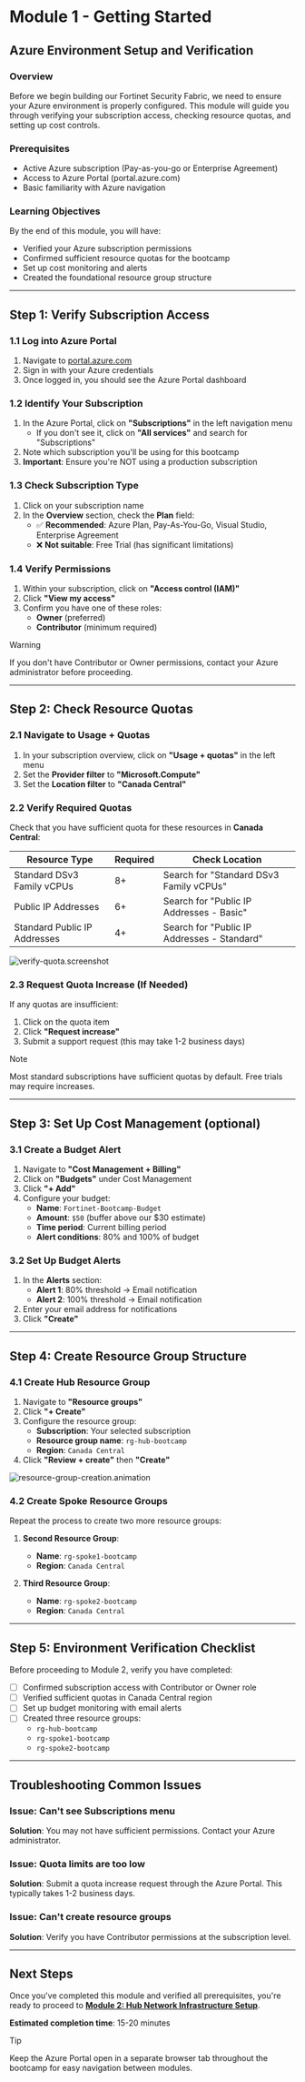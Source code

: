 # Module 1 - Getting Started

## Azure Environment Setup and Verification

### Overview
Before we begin building our Fortinet Security Fabric, we need to ensure your Azure environment is properly configured. This module will guide you through verifying your subscription access, checking resource quotas, and setting up cost controls.

### Prerequisites
- Active Azure subscription (Pay-as-you-go or Enterprise Agreement)
- Access to Azure Portal (portal.azure.com)
- Basic familiarity with Azure navigation

### Learning Objectives
By the end of this module, you will have:
- Verified your Azure subscription permissions
- Confirmed sufficient resource quotas for the bootcamp
- Set up cost monitoring and alerts
- Created the foundational resource group structure

---

## Step 1: Verify Subscription Access

### 1.1 Log into Azure Portal
1. Navigate to [portal.azure.com](https://portal.azure.com)
2. Sign in with your Azure credentials
3. Once logged in, you should see the Azure Portal dashboard

### 1.2 Identify Your Subscription
1. In the Azure Portal, click on **"Subscriptions"** in the left navigation menu
   - If you don't see it, click on **"All services"** and search for "Subscriptions"
2. Note which subscription you'll be using for this bootcamp
3. **Important**: Ensure you're NOT using a production subscription

### 1.3 Check Subscription Type
1. Click on your subscription name
2. In the **Overview** section, check the **Plan** field:
   - ✅ **Recommended**: Azure Plan, Pay-As-You-Go, Visual Studio, Enterprise Agreement
   - ❌ **Not suitable**: Free Trial (has significant limitations)

### 1.4 Verify Permissions
1. Within your subscription, click on **"Access control (IAM)"**
2. Click **"View my access"**
3. Confirm you have one of these roles:
   - **Owner** (preferred)
   - **Contributor** (minimum required)

> [!WARNING]
> If you don't have Contributor or Owner permissions, contact your Azure administrator before proceeding.

---

## Step 2: Check Resource Quotas

### 2.1 Navigate to Usage + Quotas
1. In your subscription overview, click on **"Usage + quotas"** in the left menu
2. Set the **Provider filter** to **"Microsoft.Compute"**
3. Set the **Location filter** to **"Canada Central"**

### 2.2 Verify Required Quotas
Check that you have sufficient quota for these resources in **Canada Central**:

| Resource Type | Required | Check Location |
|---------------|----------|----------------|
| Standard DSv3 Family vCPUs | 8+ | Search for "Standard DSv3 Family vCPUs" |
| Public IP Addresses | 6+ | Search for "Public IP Addresses - Basic" |
| Standard Public IP Addresses | 4+ | Search for "Public IP Addresses - Standard" |

![verify-quota.screenshot](images/2.2-verify-quotas.png)

### 2.3 Request Quota Increase (If Needed)
If any quotas are insufficient:
1. Click on the quota item
2. Click **"Request increase"**
3. Submit a support request (this may take 1-2 business days)

> [!NOTE]
> Most standard subscriptions have sufficient quotas by default. Free trials may require increases.

---

## Step 3: Set Up Cost Management (optional)

### 3.1 Create a Budget Alert
1. Navigate to **"Cost Management + Billing"**
2. Click on **"Budgets"** under Cost Management
3. Click **"+ Add"**
4. Configure your budget:
   - **Name**: `Fortinet-Bootcamp-Budget`
   - **Amount**: `$50` (buffer above our $30 estimate)
   - **Time period**: Current billing period
   - **Alert conditions**: 80% and 100% of budget

### 3.2 Set Up Budget Alerts
1. In the **Alerts** section:
   - **Alert 1**: 80% threshold → Email notification
   - **Alert 2**: 100% threshold → Email notification
2. Enter your email address for notifications
3. Click **"Create"**

---

## Step 4: Create Resource Group Structure

### 4.1 Create Hub Resource Group
1. Navigate to **"Resource groups"**
2. Click **"+ Create"**
3. Configure the resource group:
   - **Subscription**: Your selected subscription
   - **Resource group name**: `rg-hub-bootcamp`
   - **Region**: `Canada Central`
4. Click **"Review + create"** then **"Create"**

![resource-group-creation.animation](images/4.1-resource-group-creation.gif)

### 4.2 Create Spoke Resource Groups
Repeat the process to create two more resource groups:

1. **Second Resource Group**:
   - **Name**: `rg-spoke1-bootcamp`
   - **Region**: `Canada Central`

2. **Third Resource Group**:
   - **Name**: `rg-spoke2-bootcamp`
   - **Region**: `Canada Central`

---

## Step 5: Environment Verification Checklist

Before proceeding to Module 2, verify you have completed:

- [ ] Confirmed subscription access with Contributor or Owner role
- [ ] Verified sufficient quotas in Canada Central region
- [ ] Set up budget monitoring with email alerts
- [ ] Created three resource groups:
  - `rg-hub-bootcamp`
  - `rg-spoke1-bootcamp`
  - `rg-spoke2-bootcamp`

---

## Troubleshooting Common Issues

### Issue: Can't see Subscriptions menu
**Solution**: You may not have sufficient permissions. Contact your Azure administrator.

### Issue: Quota limits are too low
**Solution**: Submit a quota increase request through the Azure Portal. This typically takes 1-2 business days.

### Issue: Can't create resource groups
**Solution**: Verify you have Contributor permissions at the subscription level.

---

## Next Steps

Once you've completed this module and verified all prerequisites, you're ready to proceed to [**Module 2: Hub Network Infrastructure Setup**](../module-02-hub-setup/README.md).

**Estimated completion time**: 15-20 minutes

> [!TIP]
> Keep the Azure Portal open in a separate browser tab throughout the bootcamp for easy navigation between modules.